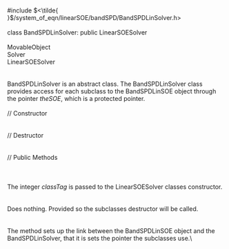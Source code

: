 \
\#include
$<\tilde{ }$/system_of_eqn/linearSOE/bandSPD/BandSPDLinSolver.h$>$\
\
class BandSPDLinSolver: public LinearSOESolver\
\
MovableObject\
Solver\
LinearSOESolver\
\
\
BandSPDLinSolver is an abstract class. The BandSPDLinSolver class
provides access for each subclass to the BandSPDLinSOE object through
the pointer *theSOE*, which is a protected pointer.\
\
// Constructor\
\
\
// Destructor\
\
\
// Public Methods\
\
\
\
The integer *classTag* is passed to the LinearSOESolver classes
constructor.\
\
\
Does nothing. Provided so the subclasses destructor will be called.\
\
\
The method sets up the link between the BandSPDLinSOE object and the
BandSPDLinSolver, that it is sets the pointer the subclasses use.\
